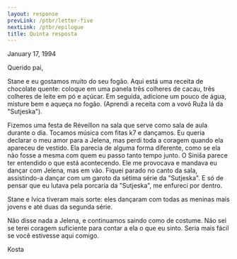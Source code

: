 ```yaml
---
layout: response
prevLink: /ptbr/letter-five
nextLink: /ptbr/epilogue
title: Quinta resposta
---
```


<div class="Response-date">January 17, 1994</div>

Querido pai,

Stane e eu gostamos muito do seu fogão. Aqui está uma receita de chocolate quente: coloque em uma panela três colheres de cacau, três colheres de leite em pó e açúcar. Em seguida, adicione um pouco de água, misture bem e aqueça no fogão. (Aprendi a receita com a vovó Ruža lá da "Sutjeska").

Fizemos uma festa de Réveillon na sala que serve como sala de aula durante o dia. Tocamos música com fitas k7 e dançamos. Eu queria declarar o meu amor para a Jelena, mas perdi toda a coragem quando ela apareceu de vestido. Ela parecia de alguma forma diferente, como se ela não fosse a mesma com quem eu passo tanto tempo junto. O Siniša parece ter entendido o que está acontecendo. Ele me provocava e mandava eu dançar com Jelena, mas em vão. Fiquei parado no canto da sala, assistindo-a dançar com um garoto da sétima série da "Sutjeska". E só de pensar que eu lutava pela porcaria da "Sutjeska", me enfureci por dentro.

Stane e Ivica tiveram mais sorte: eles dançaram com todas as meninas mais jovens e até duas da segunda série.

Não disse nada a Jelena, e continuamos saindo como de costume. Não sei se terei coragem suficiente para contar a ela o que eu sinto. Seria mais fácil se você estivesse aqui comigo.

<div class="Response-signature">Kosta</div>
